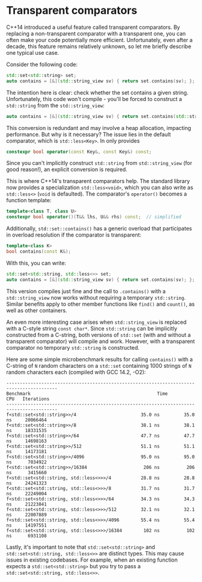 Transparent comparators
=======================

C++14 introduced a useful feature called transparent comparators. By replacing a non-transparent comparator with a transparent one, you can often make your code potentially more efficient. Unfortunately, even after a decade, this feature remains relatively unknown, so let me briefly describe one typical use case.

Consider the following code:
```cpp
std::set<std::string> set;
auto contains = [&](std::string_view sv) { return set.contains(sv); };
```

The intention here is clear: check whether the set contains a given string. Unfortunately, this code won't compile - you'll be forced to construct a `std::string` from the `std::string_view`:
```cpp
auto contains = [&](std::string_view sv) { return set.contains(std::string(sv)); };
```

This conversion is redundant and may involve a heap allocation, impacting performance. But why is it necessary? The issue lies in the default comparator, which is `std::less<Key>`. In only provides
```cpp
constexpr bool operator(const Key&, const Key&) const;
```
Since you can't implicitly construct `std::string` from `std::string_view` (for good reason!), an explicit conversion is required.

This is where C++14's transparent comparators help. The standard library now provides a specialization `std::less<void>`, which you can also write as `std::less<>` (`void` is defaulted). The comparator's `operator()` becomes a function template:
```cpp
template<class T, class U>
constexpr bool operator()(T&& lhs, U&& rhs) const;  // simplified
```

Additionally, `std::set::contains()` has a generic overload that participates in overload resolution if the comparator is transparent:
```cpp
template<class K>
bool contains(const K&);
```

With this, you can write:
```cpp
std::set<std::string, std::less<>> set;
auto contains = [&](std::string_view sv) { return set.contains(sv); };
```

This version compiles just fine and the call to `.contains()` with a `std::string_view` now works without requiring a temporary `std::string`. Similar benefits apply to other member functions like `find()` and `count()`, as well as other containers.

An even more interesting case arises when `std::string_view` is replaced with a C-style string `const char*`. Since `std::string` can be implicitly constructed from a C-string, both versions of `std::set` (with and without a transparent comparator) will compile and work. However, with a transparent comparator no temporary `std::string` is constructed.

Here are some simple microbenchmark results for calling `contains()` with a C-string of `N` random characters on a `std::set` containing 1000 strings of `N` random characters each (compiled with GCC 14.2, -O2):
```none
-----------------------------------------------------------------------------------------
Benchmark                                               Time             CPU   Iterations
-----------------------------------------------------------------------------------------
f<std::set<std::string>>/4                        35.0 ns         35.0 ns     20066464
f<std::set<std::string>>/8                        38.1 ns         38.1 ns     18331535
f<std::set<std::string>>/64                       47.7 ns         47.7 ns     14698163
f<std::set<std::string>>/512                      51.1 ns         51.1 ns     14173181
f<std::set<std::string>>/4096                     95.0 ns         95.0 ns      7034922
f<std::set<std::string>>/16384                     206 ns          206 ns      3415660
f<std::set<std::string, std::less<>>>/4           28.8 ns         28.8 ns     24241323
f<std::set<std::string, std::less<>>>/8           31.7 ns         31.7 ns     22249004
f<std::set<std::string, std::less<>>>/64          34.3 ns         34.3 ns     21223841
f<std::set<std::string, std::less<>>>/512         32.1 ns         32.1 ns     22007889
f<std::set<std::string, std::less<>>>/4096        55.4 ns         55.4 ns     14197551
f<std::set<std::string, std::less<>>>/16384        102 ns          102 ns      6931108
```

Lastly, it's important to note that `std::set<std::string>` and `std::set<std::string, std::less<>>` are distinct types. This may cause issues in existing codebases. For example, when an existing function expects a `std::set<std::string>` but you try to pass a `std::set<std::string, std::less<>>`.
